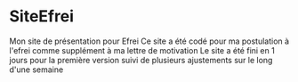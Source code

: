 # SiteEfrei
Mon site de présentation pour Efrei
Ce site a été codé pour ma postulation à l'efrei comme supplément à ma lettre de motivation
Le site a été fini en 1 jours pour la première version suivi de plusieurs ajustements sur le long d'une semaine
